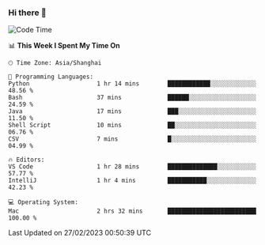 ### Hi there 👋


<!--START_SECTION:waka-->
![Code Time](http://img.shields.io/badge/Code%20Time-1%2C013%20hrs%2022%20mins-blue)

📊 **This Week I Spent My Time On** 

```text
🕑︎ Time Zone: Asia/Shanghai

💬 Programming Languages: 
Python                   1 hr 14 mins        ████████████░░░░░░░░░░░░░   48.56 % 
Bash                     37 mins             ██████░░░░░░░░░░░░░░░░░░░   24.59 % 
Java                     17 mins             ███░░░░░░░░░░░░░░░░░░░░░░   11.50 % 
Shell Script             10 mins             ██░░░░░░░░░░░░░░░░░░░░░░░   06.76 % 
CSV                      7 mins              █░░░░░░░░░░░░░░░░░░░░░░░░   04.99 % 

🔥 Editors: 
VS Code                  1 hr 28 mins        ██████████████░░░░░░░░░░░   57.77 % 
IntelliJ                 1 hr 4 mins         ███████████░░░░░░░░░░░░░░   42.23 % 

💻 Operating System: 
Mac                      2 hrs 32 mins       █████████████████████████   100.00 % 
```


 Last Updated on 27/02/2023 00:50:39 UTC
<!--END_SECTION:waka-->

<!--
**SillyPasty/SillyPasty** is a ✨ _special_ ✨ repository because its `README.md` (this file) appears on your GitHub profile.

Here are some ideas to get you started:

- 🔭 I’m currently working on ...
- 🌱 I’m currently learning ...
- 👯 I’m looking to collaborate on ...
- 🤔 I’m looking for help with ...
- 💬 Ask me about ...
- 📫 How to reach me: ...
- 😄 Pronouns: ...
- ⚡ Fun fact: ...
-->


